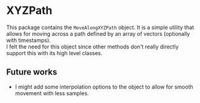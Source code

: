 # XYZPath
This package contains the `MoveAlongXYZPath` object. It is a simple utility that allows for moving across a path defined by an array of vectors (optionally with timestamps).  
I felt the need for this object since other methods don't really directly support this with its high level classes.

## Future works
- I might add some interpolation options to the object to allow for smooth movement with less samples.
